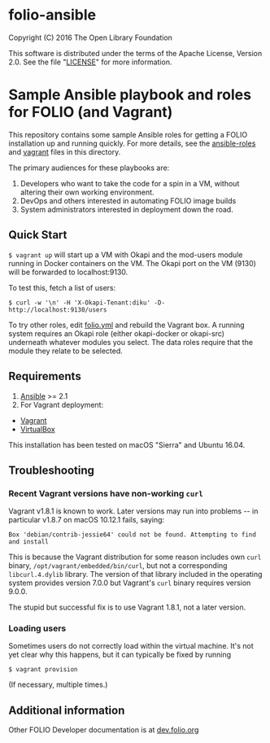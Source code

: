 # folio-ansible

Copyright (C) 2016 The Open Library Foundation

This software is distributed under the terms of the Apache License,
Version 2.0. See the file "[LICENSE](LICENSE)" for more information.

# Sample Ansible playbook and roles for FOLIO (and Vagrant)

This repository contains some sample Ansible roles for getting a FOLIO
installation up and running quickly. For more details, see the
[ansible-roles](ansible-roles.md) and [vagrant](vagrant.md) files in
this directory.

The primary audiences for these playbooks are:
1. Developers who want to take the code for a spin in a VM, without
   altering their own working environment.
2. DevOps and others interested in automating FOLIO image builds
3. System administrators interested in deployment down the road.

## Quick Start
`$ vagrant up` will start up a VM with Okapi and the mod-users module
running in Docker containers on the VM. The Okapi port on the VM
(9130) will be forwarded to localhost:9130.

To test this, fetch a list of users:

	$ curl -w '\n' -H 'X-Okapi-Tenant:diku' -D- http://localhost:9130/users

To try other roles, edit [folio.yml](folio.yml) and rebuild the
Vagrant box. A running system requires an Okapi role (either
okapi-docker or okapi-src) underneath whatever modules you select. The
data roles require that the module they relate to be selected.

## Requirements
1. [Ansible](http://docs.ansible.com/ansible/intro_installation.html) \>= 2.1
2. For Vagrant deployment:
  * [Vagrant](https://www.vagrantup.com)
  * [VirtualBox](https://www.virtualbox.org)

This installation has been tested on macOS "Sierra" and Ubuntu 16.04.

## Troubleshooting

### Recent Vagrant versions have non-working `curl`

Vagrant v1.8.1 is known to work. Later versions may run into problems
-- in particular v1.8.7 on macOS 10.12.1 fails, saying:

	Box 'debian/contrib-jessie64' could not be found. Attempting to find and install

This is because the Vagrant distribution for some reason includes own `curl` binary,
`/opt/vagrant/embedded/bin/curl`, but not a corresponding
`libcurl.4.dylib` library. The version of that library included in the
operating system provides version 7.0.0 but Vagrant's `curl` binary
requires version 9.0.0.

The stupid but successful fix is to use Vagrant 1.8.1, not a later
version.

### Loading users

Sometimes users do not correctly load within the virtual machine. It's
not yet clear why this happens, but it can typically be fixed by
running

	$ vagrant provision

(If necessary, multiple times.)

## Additional information

Other FOLIO Developer documentation is at [dev.folio.org](http://dev.folio.org/)
